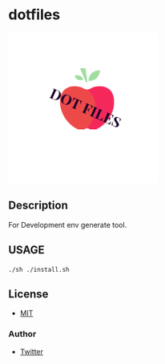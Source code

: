 # dotfiles

![dotfiles](docs/logo.png)

## Description

For Development env generate tool.

## USAGE

```
./sh ./install.sh
```

## License

- [MIT](./LICENSE)

### Author

- [Twitter](https://twitter.com/onesword0618)
